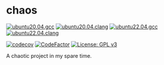 # chaos

[![ubuntu20.04.gcc](https://github.com/chaosutcarf/chaos/actions/workflows/ubuntu20.04.gcc.yml/badge.svg)](https://github.com/chaosutcarf/chaos/actions/workflows/ubuntu20.04.gcc.yml) [![ubuntu20.04.clang](https://github.com/chaosutcarf/chaos/actions/workflows/ubuntu20.04.clang.yml/badge.svg)](https://github.com/chaosutcarf/chaos/actions/workflows/ubuntu20.04.clang.yml) [![ubuntu22.04.gcc](https://github.com/chaosutcarf/chaos/actions/workflows/ubuntu22.04.gcc.yml/badge.svg)](https://github.com/chaosutcarf/chaos/actions/workflows/ubuntu22.04.gcc.yml) [![ubuntu22.04.clang](https://github.com/chaosutcarf/chaos/actions/workflows/ubuntu22.04.clang.yml/badge.svg)](https://github.com/chaosutcarf/chaos/actions/workflows/ubuntu22.04.clang.yml)

[![codecov](https://codecov.io/gh/chaosutcarf/chaos/branch/master/graph/badge.svg?token=M074P3308N)](https://codecov.io/gh/chaosutcarf/chaos) [![CodeFactor](https://www.codefactor.io/repository/github/chaosutcarf/chaos/badge/master)](https://www.codefactor.io/repository/github/chaosutcarf/chaos/overview/master) [![License: GPL v3](https://img.shields.io/badge/License-GPLv3-blue.svg)](https://www.gnu.org/licenses/gpl-3.0)

A chaotic project in my spare time.
